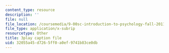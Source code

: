 ```yaml
---
content_type: resource
description: ''
file: null
file_location: /coursemedia/9-00sc-introduction-to-psychology-fall-2011/32055a45d7265ff0a0ef9741b83ce0db_SBrCPDC21f4.vtt
file_type: application/x-subrip
resourcetype: Other
title: 3play caption file
uid: 32055a45-d726-5ff0-a0ef-9741b83ce0db
---
```

